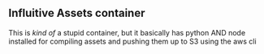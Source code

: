 ## Influitive Assets container

This is *kind of* a stupid container, but it basically has python AND node installed for compiling assets and pushing them up to S3 using the aws cli
